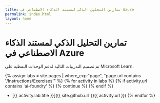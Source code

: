 ```yaml
---
title: تمارين التحليل الذكي لمستند الذكاء الاصطناعي في Azure
permalink: index.html
layout: home
---
```


# تمارين التحليل الذكي لمستند الذكاء الاصطناعي في Azure

تم تصميم التدريبات التالية لدعم الوحدات النمطية على Microsoft Learn.


{% assign labs = site.pages | where_exp:"page", "page.url contains '/Instructions/Exercises'" %} {% for activity in labs  %} {% if activity.url contains 'ai-foundry' %} {% continue %} {% endif %}
- [{{ activity.lab.title }}]({{ site.github.url }}{{ activity.url }}) {% endfor %}
